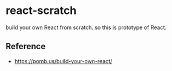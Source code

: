 # react-scratch

build your own React from scratch.
so this is prototype of React.

## Reference

- https://pomb.us/build-your-own-react/
